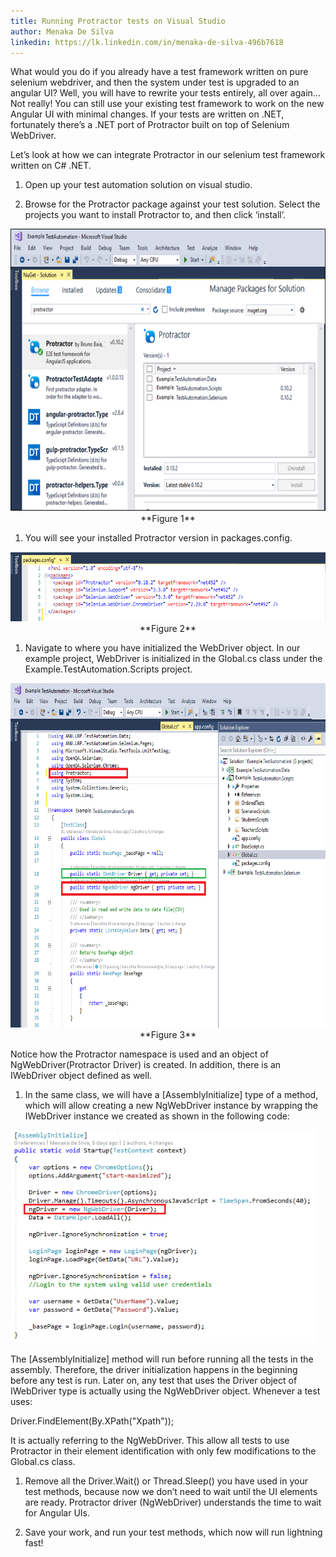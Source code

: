 ```yaml
---
title: Running Protractor tests on Visual Studio
author: Menaka De Silva
linkedin: https://lk.linkedin.com/in/menaka-de-silva-496b7618
---
```


What would you do if you already have a test framework written on pure
selenium webdriver, and then the system under test is upgraded to an
angular UI? Well, you will have to rewrite your tests entirely, all over
again... Not really! You can still use your existing test framework to
work on the new Angular UI with minimal changes. If your tests are
written on .NET, fortunately there’s a .NET port of Protractor built on
top of Selenium WebDriver.

Let’s look at how we can integrate Protractor in our selenium test
framework written on C\# .NET.

1.  Open up your test automation solution on visual studio.

2.  Browse for the Protractor package against your test solution. Select
    the projects you want to install Protractor to, and then
    click ‘install’.

<img src="/img/ProtractorVS1.png" width="665" height="452" />

<center>**Figure 1**</center>

1.  You will see your installed Protractor version in packages.config.

<img src="/img/ProtractorVS2.png" width="640" height="111" />

<center>**Figure 2**</center>

1.  Navigate to where you have initialized the WebDriver object. In our
    example project, WebDriver is initialized in the Global.cs class
    under the Example.TestAutomation.Scripts project.

<img src="/img/ProtractorVS3.png" width="701" height="551" />

<center>**Figure 3**</center>

Notice how the Protractor namespace is used and an object of
NgWebDriver(Protractor Driver) is created. In addition, there is an
IWebDriver object defined as well.

1.  In the same class, we will have a \[AssemblyInitialize\] type of a
    method, which will allow creating a new NgWebDriver instance by
    wrapping the IWebDriver instance we created as shown in the
    following code:

<img src="/img/ProtractorVS4.png" width="487" height="341" />

The \[AssemblyInitialize\] method will run before running all the tests
in the assembly. Therefore, the driver initialization happens in the
beginning before any test is run. Later on, any test that uses the
Driver object of IWebDriver type is actually using the NgWebDriver
object. Whenever a test uses:

Driver.FindElement(By.XPath("Xpath"));

It is actually referring to the NgWebDriver. This allow all tests to use
Protractor in their element identification with only few modifications
to the Global.cs class.

1.  Remove all the Driver.Wait() or Thread.Sleep() you have used in your
    test methods, because now we don’t need to wait until the UI
    elements are ready. Protractor driver (NgWebDriver) understands the
    time to wait for Angular UIs.

2.  Save your work, and run your test methods, which now will run
    lightning fast!


